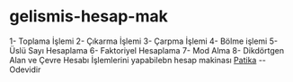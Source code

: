 # gelismis-hesap-mak
1- Toplama İşlemi
2- Çıkarma İşlemi
3- Çarpma İşlemi
4- Bölme işlemi
5- Üslü Sayı Hesaplama
6- Faktoriyel Hesaplama
7- Mod Alma
8- Dikdörtgen Alan ve Çevre Hesabı
İşlemlerini yapabilebn hesap makinası
[Patika](https://app.patika.dev) --Odevidir

